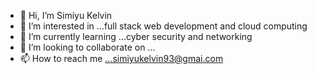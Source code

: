 - 👋 Hi, I’m Simiyu Kelvin
- 👀 I’m interested in ...full stack web development and cloud computing
- 🌱 I’m currently learning ...cyber security and networking
- 💞️ I’m looking to collaborate on ...
- 📫 How to reach me ...simiyukelvin93@gmai.com

<!---
Simiyu-coder/Simiyu-coder is a ✨ special ✨ repository because its `README.md` (this file) appears on your GitHub profile.
You can click the Preview link to take a look at your changes.
--->
